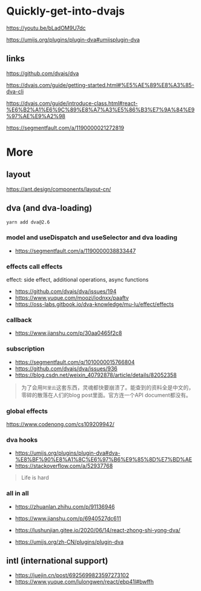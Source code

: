 # Quickly-get-into-dvajs
https://youtu.be/bLadOM9U7dc

https://umijs.org/plugins/plugin-dva#umijsplugin-dva

## links
https://github.com/dvajs/dva

https://dvajs.com/guide/getting-started.html#%E5%AE%89%E8%A3%85-dva-cli

https://dvajs.com/guide/introduce-class.html#react-%E6%B2%A1%E6%9C%89%E8%A7%A3%E5%86%B3%E7%9A%84%E9%97%AE%E9%A2%98

https://segmentfault.com/a/1190000021272819

# More

## layout 
https://ant.design/components/layout-cn/

## dva (and dva-loading)
```bash
yarn add dva@2.6
```

### model and useDispatch and useSelector and dva loading
* https://segmentfault.com/a/1190000038833447

### effects call effects
effect: side effect, additional operations, async functions

* https://github.com/dvajs/dva/issues/194
* https://www.yuque.com/moozi/iodnxx/paaftv
* https://oss-labs.gitbook.io/dva-knowledge/mu-lu/effect/effects

### callback
* https://www.jianshu.com/p/30aa0465f2c8

### subscription

* https://segmentfault.com/q/1010000015766804
* https://github.com/dvajs/dva/issues/936
* https://blog.csdn.net/weixin_40792878/article/details/82052358

> 为了会用`阿里云`这套东西，灵魂都快要崩溃了。能查到的资料全是中文的，零碎的散落在人们的blog post里面。官方连一个API document都没有。

### global effects
https://www.codenong.com/cs109209942/

### dva hooks
* https://umijs.org/plugins/plugin-dva#dva-%E8%BF%90%E8%A1%8C%E6%97%B6%E9%85%8D%E7%BD%AE
* https://stackoverflow.com/a/52937768

> Life is hard

### all in all
* https://zhuanlan.zhihu.com/p/91136946

* https://www.jianshu.com/p/6940527dc611

* https://lushunjian.gitee.io/2020/06/14/react-zhong-shi-yong-dva/

* https://umijs.org/zh-CN/plugins/plugin-dva

## intl (international support)
* https://juejin.cn/post/6925699823597273102
* https://www.yuque.com/lulongwen/react/ebp41l#bwffh
